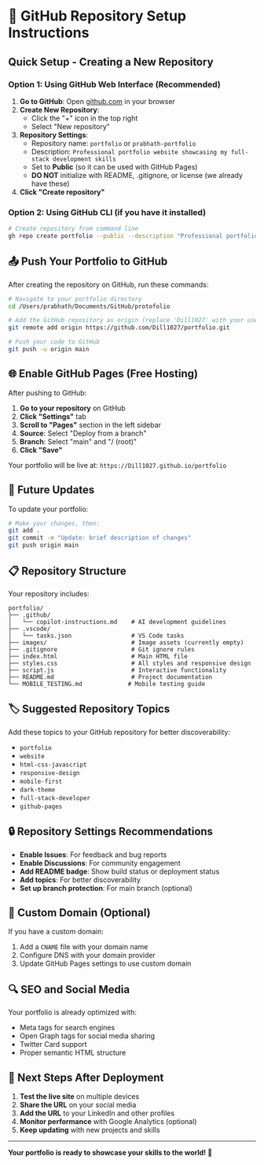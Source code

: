# 🚀 GitHub Repository Setup Instructions

## Quick Setup - Creating a New Repository

### Option 1: Using GitHub Web Interface (Recommended)

1. **Go to GitHub**: Open [github.com](https://github.com) in your browser
2. **Create New Repository**: 
   - Click the "+" icon in the top right
   - Select "New repository"
3. **Repository Settings**:
   - Repository name: `portfolio` or `prabhath-portfolio`
   - Description: `Professional portfolio website showcasing my full-stack development skills`
   - Set to **Public** (so it can be used with GitHub Pages)
   - **DO NOT** initialize with README, .gitignore, or license (we already have these)
4. **Click "Create repository"**

### Option 2: Using GitHub CLI (if you have it installed)

```bash
# Create repository from command line
gh repo create portfolio --public --description "Professional portfolio website"
```

## 📤 Push Your Portfolio to GitHub

After creating the repository on GitHub, run these commands:

```bash
# Navigate to your portfolio directory
cd /Users/prabhath/Documents/GitHub/protofolio

# Add the GitHub repository as origin (replace 'Dill1027' with your username if different)
git remote add origin https://github.com/Dill1027/portfolio.git

# Push your code to GitHub
git push -u origin main
```

## 🌐 Enable GitHub Pages (Free Hosting)

After pushing to GitHub:

1. **Go to your repository** on GitHub
2. **Click "Settings"** tab
3. **Scroll to "Pages"** section in the left sidebar
4. **Source**: Select "Deploy from a branch"
5. **Branch**: Select "main" and "/ (root)"
6. **Click "Save"**

Your portfolio will be live at: `https://Dill1027.github.io/portfolio`

## 🔄 Future Updates

To update your portfolio:

```bash
# Make your changes, then:
git add .
git commit -m "Update: brief description of changes"
git push origin main
```

## 📋 Repository Structure

Your repository includes:
```
portfolio/
├── .github/
│   └── copilot-instructions.md    # AI development guidelines
├── .vscode/
│   └── tasks.json                 # VS Code tasks
├── images/                        # Image assets (currently empty)
├── .gitignore                     # Git ignore rules
├── index.html                     # Main HTML file
├── styles.css                     # All styles and responsive design
├── script.js                      # Interactive functionality
├── README.md                      # Project documentation
└── MOBILE_TESTING.md             # Mobile testing guide
```

## 🏷️ Suggested Repository Topics

Add these topics to your GitHub repository for better discoverability:
- `portfolio`
- `website`
- `html-css-javascript`
- `responsive-design`
- `mobile-first`
- `dark-theme`
- `full-stack-developer`
- `github-pages`

## 🔒 Repository Settings Recommendations

- **Enable Issues**: For feedback and bug reports
- **Enable Discussions**: For community engagement
- **Add README badge**: Show build status or deployment status
- **Add topics**: For better discoverability
- **Set up branch protection**: For main branch (optional)

## 📧 Custom Domain (Optional)

If you have a custom domain:
1. Add a `CNAME` file with your domain name
2. Configure DNS with your domain provider
3. Update GitHub Pages settings to use custom domain

## 🔍 SEO and Social Media

Your portfolio is already optimized with:
- Meta tags for search engines
- Open Graph tags for social media sharing
- Twitter Card support
- Proper semantic HTML structure

## 🎯 Next Steps After Deployment

1. **Test the live site** on multiple devices
2. **Share the URL** on your social media
3. **Add the URL** to your LinkedIn and other profiles
4. **Monitor performance** with Google Analytics (optional)
5. **Keep updating** with new projects and skills

---

**Your portfolio is ready to showcase your skills to the world! 🌟**
